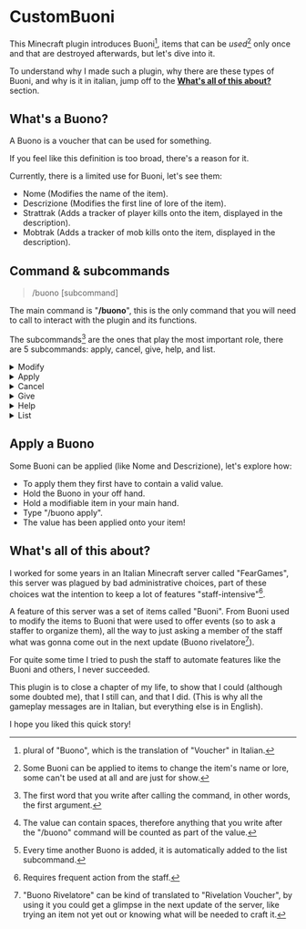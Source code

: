 # CustomBuoni
This Minecraft plugin introduces Buoni[^buoni], items that can be *used*[^used] only once and that are destroyed afterwards, but let's dive into it.

To understand why I made such a plugin, why there are these types of Buoni, and why is it in italian, jump off to the [**What's all of this about?**](https://github.com/Giopav/CustomBuoni/new/main?readme=1#whats-all-of-this-about) section.

## What's a Buono?
A Buono is a voucher that can be used for something.

If you feel like this definition is too broad, there's a reason for it.

Currently, there is a limited use for Buoni, let's see them:
- Nome (Modifies the name of the item).
- Descrizione (Modifies the first line of lore of the item).
- Strattrak (Adds a tracker of player kills onto the item, displayed in the description).
- Mobtrak (Adds a tracker of mob kills onto the item, displayed in the description).

## Command & subcommands
> /buono [subcommand]

The main command is "**/buono**", this is the only command that you will need to call to interact with the plugin and its functions.

The subcommands[^subcommand] are the ones that play the most important role, there are 5 subcommands: apply, cancel, give, help, and list.


<details>
  <summary>Modify</summary>
  
  > /buono [value]

  This is not really a subcommand, it will be called every time the player writes anything other that the 5 standard subcommands.

  You can use this subcommand when you want to modify the value of the Buono in your hand, but not every Buono has a value, you can distinguish the ones that do, because the first line of the lore starts with "»".

  ![image](https://user-images.githubusercontent.com/43653262/198896035-da17a574-1888-46f8-ba37-1fe338bd0405.png)

  The plugin will try to assign as value any[^value] kind of text that you write.

  ------

</details>
<details>
  <summary>Apply</summary>
  
  > /buono apply

  Apply the Buono that is on your off hand onto the item in your main hand.

  More on this at the [**Apply a Buono**](https://github.com/Giopav/CustomBuoni/new/main?readme=1#apply-a-buono) section.
  
  ------
  
</details>
<details>
  <summary>Cancel</summary>
  
  > /buono cancel

  Cancel the value of the Buono in your main hand.

  From:

  ![image](https://user-images.githubusercontent.com/43653262/198890488-7989fcfd-08b7-4f93-b52e-c08bf88d3439.png)

  To:

  ![image](https://user-images.githubusercontent.com/43653262/198890524-dcb95385-73db-4db2-8428-519364fd2f79.png)
  
  ------

</details>
<details>
  <summary>Give</summary>
  
  > /buono give [Buono]

  Add to the sender's inventory the selected Buono, to see a list of valid Buoni, check the [List subcommand](https://github.com/Giopav/CustomBuoni/new/main?readme=1#list) section.
  
  ------
  
</details>
<details>
  <summary>Help</summary>
  
  > /buono help

  Receive a message with simple hints on how to use the command (in Italian lol).

  ![image](https://user-images.githubusercontent.com/43653262/198892579-488bac4b-c753-46b4-935d-a4d5acf394ad.png)
  
  ------
  
</details>
<details>
  <summary>List</summary>
  
  > /buono list

  Receive an Automatically-generated list[^list] of the Buoni.
  
  ------
  
</details>

## Apply a Buono
Some Buoni can be applied (like Nome and Descrizione), let's explore how: 
- To apply them they first have to contain a valid value.
- Hold the Buono in your off hand.
- Hold a modifiable item in your main hand.
- Type "/buono apply".
- The value has been applied onto your item!

## What's all of this about?
I worked for some years in an Italian Minecraft server called "FearGames", this server was plagued by bad administrative choices, part of these choices wat the intention to keep a lot of features "staff-intensive"[^staffintensive].

A feature of this server was a set of items called "Buoni". From Buoni used to modify the items to Buoni that were used to offer events (so to ask a staffer to organize them), all the way to just asking a member of the staff what was gonna come out in the next update (Buono rivelatore[^Rivelatore]).

For quite some time I tried to push the staff to automate features like the Buoni and others, I never succeeded.

This plugin is to close a chapter of my life, to show that I could (although some doubted me), that I still can, and that I did.
(This is why all the gameplay messages are in Italian, but everything else is in English).

I hope you liked this quick story!

[^buoni]: plural of "Buono", which is the translation of "Voucher" in Italian.
[^used]: Some Buoni can be applied to items to change the item's name or lore, some can't be used at all and are just for show.
[^subcommand]: The first word that you write after calling the command, in other words, the first argument.
[^value]: The value can contain spaces, therefore anything that you write after the "/buono" command will be counted as part of the value.
[^list]: Every time another Buono is added, it is automatically added to the list subcommand.
[^staffintensive]: Requires frequent action from the staff.
[^rivelatore]: "Buono Rivelatore" can be kind of translated to "Rivelation Voucher", by using it you could get a glimpse in the next update of the server, like trying an item not yet out or knowing what will be needed to craft it.
